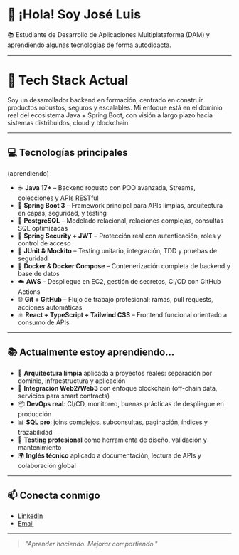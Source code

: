 # 👋 ¡Hola! Soy José Luis

📚 Estudiante de Desarrollo de Aplicaciones Multiplataforma (DAM) y aprendiendo algunas tecnologías de forma autodidacta.

---
# 🚀 Tech Stack Actual

Soy un desarrollador backend en formación, centrado en construir productos robustos, seguros y escalables. Mi enfoque está en el dominio real del ecosistema Java + Spring Boot, con visión a largo plazo hacia sistemas distribuidos, cloud y blockchain.

---

## 💻 Tecnologías principales 
(aprendiendo)
- ☕ **Java 17+** – Backend robusto con POO avanzada, Streams, colecciones y APIs RESTful
- 🧠 **Spring Boot 3** – Framework principal para APIs limpias, arquitectura en capas, seguridad, y testing
- 🐘 **PostgreSQL** – Modelado relacional, relaciones complejas, consultas SQL optimizadas
- 🔐 **Spring Security + JWT** – Protección real con autenticación, roles y control de acceso
- 🧪 **JUnit & Mockito** – Testing unitario, integración, TDD y pruebas de seguridad
- 🐳 **Docker & Docker Compose** – Contenerización completa de backend y base de datos
- ☁️ **AWS** – Despliegue en EC2, gestión de secretos, CI/CD con GitHub Actions
- 🌐 **Git + GitHub** – Flujo de trabajo profesional: ramas, pull requests, acciones automáticas
- ⚛️ **React + TypeScript + Tailwind CSS** – Frontend funcional orientado a consumo de APIs

---

## 📚 Actualmente estoy aprendiendo...

- 📐 **Arquitectura limpia** aplicada a proyectos reales: separación por dominio, infraestructura y aplicación
- 🔄 **Integración Web2/Web3** con enfoque blockchain (off-chain data, servicios para smart contracts)
- 📦 **DevOps real**: CI/CD, monitoreo, buenas prácticas de despliegue en producción
- 📊 **SQL pro**: joins complejos, subconsultas, paginación, índices y trazabilidad
- 🧠 **Testing profesional** como herramienta de diseño, validación y mantenimiento
- 🌍 **Inglés técnico** aplicado a documentación, lectura de APIs y colaboración global

---

## 📫 Conecta conmigo

- [LinkedIn](#www.linkedin.com/in/josé-luis-rodríguez-valenzuela-306358224)
- [Email](mailto:josepayoyo2003@gmail.com)

---

> *"Aprender haciendo. Mejorar compartiendo."*

